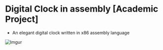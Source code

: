 # Digital Clock in assembly [Academic Project]

 - An elegant digital clock written in x86 assembly language

![Imgur](https://i.imgur.com/xTWO9mm.jpg)
